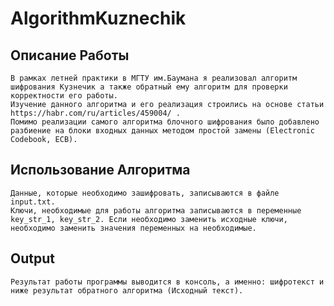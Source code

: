# AlgorithmKuznechik

## Описание Работы
    В рамках летней практики в МГТУ им.Баумана я реализовал алгоритм шифрования Кузнечик а также обратный ему алгоритм для проверки корректности его работы.
    Изучение данного алгоритма и его реализация строились на основе статьи https://habr.com/ru/articles/459004/ .
    Помимо реализации самого алгоритма блочного шифрования было добавлено разбиение на блоки входных данных методом простой замены (Electronic Codebook, ECB).

## Использование Алгоритма
    Данные, которые необходимо зашифровать, записываются в файле input.txt.
    Ключи, необходимые для работы алгоритма записываются в переменные key_str_1, key_str_2. Если необходимо заменить исходные ключи, необходимо заменить значения переменных на необходимые.

## Output
    Результат работы программы выводится в консоль, а именно: шифротекст и ниже результат обратного алгоритма (Исходный текст).